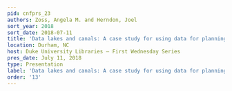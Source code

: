 ```yaml
---
pid: cnfprs_23
authors: Zoss, Angela M. and Herndon, Joel
sort_year: 2018
sort_date: 2018-07-11
title: 'Data lakes and canals: A case study for using data for planning and assessment'
location: Durham, NC
host: Duke University Libraries – First Wednesday Series
pres_date: July 11, 2018
type: Presentation
label: 'Data lakes and canals: A case study for using data for planning and assessment'
order: '13'
---
```

